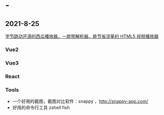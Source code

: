 # -

## 2021-8-25

[字节跳动开源的西瓜播放器，一款带解析器、能节省流量的 HTML5 视频播放器](http://v2.h5player.bytedance.com/gettingStarted/#%E5%AE%89%E8%A3%85)
### Vue2
### Vue3
### React

### Tools
- 一个好用的截图，截图对比软件：snappy ，http://snappy-app.com/
- 好用的命令行工具 zshell fish
